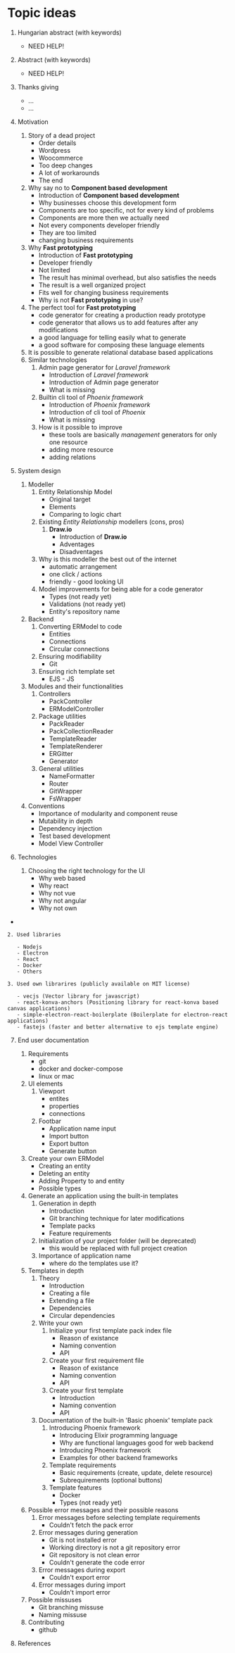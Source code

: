 # Topic ideas

1.  Hungarian abstract (with keywords)
    - NEED HELP!
2.  Abstract (with keywords)
    - NEED HELP!
3.  Thanks giving
    - ...
    - ...
4.  Motivation
    1. Story of a dead project
       - Order details
       - Wordpress
       - Woocommerce
       - Too deep changes
       - A lot of workarounds
       - The end
    2. Why say no to **Component based development**
       - Introduction of **Component based development**
       - Why businesses choose this development form
       - Components are too specific, not for every kind of problems
       - Components are more then we actually need
       - Not every components developer friendly
       - They are too limited
       - changing business requirements
    3. Why **Fast prototyping**
       - Introduction of **Fast prototyping**
       - Developer friendly
       - Not limited
       - The result has minimal overhead, but also satisfies the needs
       - The result is a well organized project
       - Fits well for changing business requirements
       - Why is not **Fast prototyping** in use?
    4. The perfect tool for **Fast prototyping**
       - code generator for creating a production ready prototype
       - code generator that allows us to add features after any modifications
       - a good language for telling easily what to generate
       - a good software for composing these language elements
    5. It is possible to generate relational database based applications
    6. Similar technologies
       1. Admin page generator for _Laravel framework_
          - Introduction of _Laravel framework_
          - Introduction of Admin page generator
          - What is missing
       2. Builtin cli tool of _Phoenix framework_
          - Introduction of _Phoenix framework_
          - Introduction of cli tool of _Phoenix_
          - What is missing
       3. How is it possible to improve
          - these tools are basically _management_ generators for only one resource
          - adding more resource
          - adding relations
5.  System design

    1. Modeller
       1. Entity Relationship Model
          - Original target
          - Elements
          - Comparing to logic chart
       2. Existing _Entity Relationship_ modellers (cons, pros)
          1. **Draw.io**
             - Introduction of **Draw.io**
             - Adventages
             - Disadventages
       3. Why is this modeller the best out of the internet
          - automatic arrangement
          - one click / actions
          - friendly - good looking UI
       4. Model improvements for being able for a code generator
          - Types (not ready yet)
          - Validations (not ready yet)
          - Entity's repository name
    2. Backend
       1. Converting ERModel to code
          - Entities
          - Connections
          - Circular connections
       2. Ensuring modifiability
          - Git
       3. Ensuring rich template set
          - EJS - JS
    3. Modules and their functionalities
       1. Controllers
          - PackController
          - ERModelController
       2. Package utilities
          - PackReader
          - PackCollectionReader
          - TemplateReader
          - TemplateRenderer
          - ERGitter
          - Generator
       3. General utilities
          - NameFormatter
          - Router
          - GitWrapper
          - FsWrapper
    4. Conventions
       - Importance of modularity and component reuse
       - Mutability in depth
       - Dependency injection
       - Test based development
       - Model View Controller

6.  Technologies

    1. Choosing the right technology for the UI
        - Why web based
        - Why react
        - Why not vue
        - Why not angular
        - Why not own
   - 
    2. Used libraries

       - Nodejs
       - Electron
       - React
       - Docker
       - Others

    3. Used own librarires (publicly available on MIT license)

       - vecjs (Vector library for javascript)
       - react-konva-anchors (Positioning library for react-konva based canvas applications)
       - simple-electron-react-boilerplate (Boilerplate for electron-react applications)
       - fastejs (faster and better alternative to ejs template engine)

7.  End user documentation

    1.  Requirements
        - git
        - docker and docker-compose
        - linux or mac
    2.  UI elements
        1. Viewport
           - entites
           - properties
           - connections
        2. Footbar
           - Application name input
           - Import button
           - Export button
           - Generate button
    3.  Create your own ERModel
        - Creating an entity
        - Deleting an entity
        - Adding Property to and entity
        - Possible types
    4.  Generate an application using the built-in templates
        1. Generation in depth
           - Introduction
           - Git branching technique for later modifications
           - Template packs
           - Feature requirements
        2. Initialization of your project folder (will be deprecated)
           - this would be replaced with full project creation
        3. Importance of application name
           - where do the templates use it?
    5.  Templates in depth
        1. Theory
           - Introduction
           - Creating a file
           - Extending a file
           - Dependencies
           - Circular dependencies
        2. Write your own
           1. Initialize your first template pack index file
              - Reason of existance
              - Naming convention
              - API
           2. Create your first requirement file
              - Reason of existance
              - Naming convention
              - API
           3. Create your first template
              - Introduction
              - Naming convention
              - API
        3. Documentation of the built-in 'Basic phoenix' template pack
           1. Introducing Phoenix framework
              - Introducing Elixir programming language
              - Why are functional languages good for web backend
              - Introducing Phoenix framework
              - Examples for other backend frameworks
           2. Template requirements
              - Basic requirements (create, update, delete resource)
              - Subrequirements (optional buttons)
           3. Template features
              - Docker
              - Types (not ready yet)
    6.  Possible error messages and their possible reasons
        1. Error messages before selecting template requirements
           - Couldn't fetch the pack error
        2. Error messages during generation
           - Git is not installed error
           - Working directory is not a git repository error
           - Git repository is not clean error
           - Couldn't generate the code error
        3. Error messages during export
           - Couldn't export error
        4. Error messages during import
           - Couldn't import error
    7.  Possible missuses
        - Git branching missuse
        - Naming missuse
    8.  Contributing
        - github

8.  References
